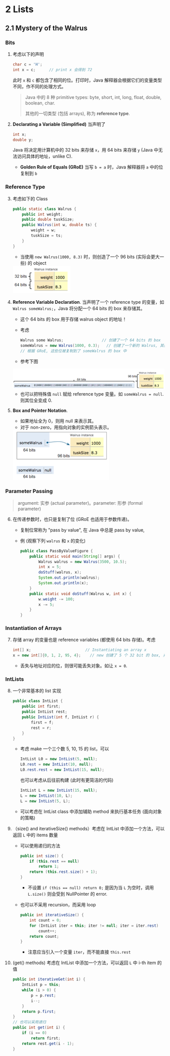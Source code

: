 # 2 Lists

## 2.1 Mystery of the Walrus

### Bits

1. 考虑以下的声明

    ```java
    char c = 'H';
    int x = c;		// print x 会得到 72
    ```

    此时 `x` 和 `c` 都包含了相同的位。打印时，Java 解释器会根据它们的变量类型不同，作不同的处理方式。

    > Java 中的 8 种 primitive types: byte, short, int, long, float, double, boolean, char.
    >
    > 其他的一切类型 (包括 arrays), 称为 **reference type**.

2. **Declarating a Variable (Simplified)** 当声明了

    ```java
    int x;
    double y;
    ```

    Java 将决定用计算机中的 32 bits 来存储 `x`，用 64 bits 来存储 `y` (Java 中无法访问具体的地址，unlike C).

    - **Golden Rule of Equals (GRoE)** 当写 `b = a` 时，Java 解释器将 `a` 中的位复制到 `b`

### Reference Type

3. 考虑如下的 Class

    ```java
    public static class Walrus {
        public int weight;
        public double tuskSize;
        public Walrus(int w, double ts) {
            weight = w;
            tuskSize = ts;
        }
    }
    ```

    - 当使用 `new Walrus(1000, 8.3)` 时，则创造了一个 96 bits (实际会更大一些) 的 object

    <img src="chap02.assets/image-20220309142018630.png" alt="image-20220309142018630" style="zoom:50%;" />

4. **Reference Variable Declaration**. 当声明了一个 reference type 的变量，如 `Walrus someWalrus;`，Java 将分配一个 64 bits 的 box 来存储其。

    - 这个 64 bits 的 box 用于存储 walrus object 的地址！

    - 考虑

        ```java
        Walrus some Walrus;					// 创建了一个 64 bits 的 box
        someWalrus = new Walrus(1000, 0.3);   // 创建了一个新的 Walrus, 其存储地址由 new 关键字返回 (返回一些位)
        // 根据 GRoE, 这些位被复制到了 someWalrus 的 box 中
        ```

    - 参考下图

    <img src="chap02.assets/image-20220309143132856.png" alt="image-20220309143132856" style="zoom: 67%;" />

    - 也可以把特殊值 `null` 赋给 reference type 变量。如 `someWalrus = null`. 则其位全变成 0.

5. **Box and Pointer Notation**. 

    - 如果地址全为 0，则用 null 来表示其。
    - 对于 non-zero，用指向对象的实例箭头表示。

    <img src="chap02.assets/image-20220309145230573.png" alt="image-20220309145230573" style="zoom:50%;" />

### Parameter Passing

> argument: 实参 (actual parameter)。parameter: 形参 (formal parameter)

6. 在传递参数时，也只是复制了位 (GRoE 也适用于参数传递)。

    - 复制位常称为 "pass by value", 在 Java 中总是 pass by value,

    - 例 (观察下列 `walrus` 和 `x` 的变化)

        ```java
        public class PassByValueFigure {
            public static void main(String[] args) {
                Walrus walrus = new Walrus(3500, 10.5);
                int x = 5;
                doStuff(walrus, x);
                System.out.println(walrus);
                System.out.println(x);
            }
            public static void doStuff(Walrus w, int x) {
                w.weight -= 100;
                x -= 5;
            }
        }
        ```

### Instantiation of Arrays

7. 存储 array 的变量也是 reference variables (都使用 64 bits 存储)。考虑

    ```java
    int[] x;						// Instantiating an array x
    x = new int[]{0, 1, 2, 95, 4};	  // new 创建了 5 个 32 bit 的 box, 并返回整个 object 的地址给 x.
    ```

    - 丢失与地址对应的位，则很可能丢失对象。如让 `x = 0`.

### IntLists

8. 一个非常基本的 list 实现

    ```java
    public class IntList {
        public int first;
        public IntList rest;
        public IntList(int f, IntList r) {
            first = f;
            rest = r;
        }
    }
    ```

    - 考虑 make 一个三个数 5, 10, 15 的 list，可以

        ```java
        IntList L0 = new IntList(5, null);
        L0.rest = new IntList(10, null);
        L0.rest.rest = new IntList(15, null);
        ```

        也可以考虑从后往前构建 (此时有更简洁的代码)

        ```java
        IntList L = new IntList(15, null);
        L = new IntList(10, L);
        L = new IntList(5, L);
        ```

    - 可以考虑在 IntList class 中添加辅助 method 来执行基本任务 (面向对象的策略)

9. （size() and iterativeSize() methods）考虑在 IntList 中添加一个方法，可以返回 `L` 中的 items 数量

    - 可以使用递归的方法

        ```java
        public int size() {
            if (this.rest == null)
                return 1;
            return (this.rest.size() + 1);
        }
        ```

        - 不设置 `if (this == null) return 0;` 是因为当 `L` 为空时，调用 `L.size()` 则会受到 NullPointer 的 error.

    - 也可以不采用 recursion，而采用 loop

        ```java
        public int iterativeSize() {
            int count = 0;
            for (IntList iter = this; iter != null; iter = iter.rest)
                count++;
            return count;
        }
        ```

        - 注意应当引入一个变量 `iter`，而不能直接 `this.rest`

10. (get() methods) 考虑在 IntList 中添加一个方法，可以返回 `L` 中 i-th item 的值

    ```java
    public int iterativeGet(int i) {
        IntList p = this;
        while (i > 0) {
            p = p.rest;
            i--;
        }
        return p.first;
    }
    // 也可以采用递归
    public int get(int i) {
        if (i == 0)
            return first;
        return rest.get(i - 1);
    }
    ```

    



